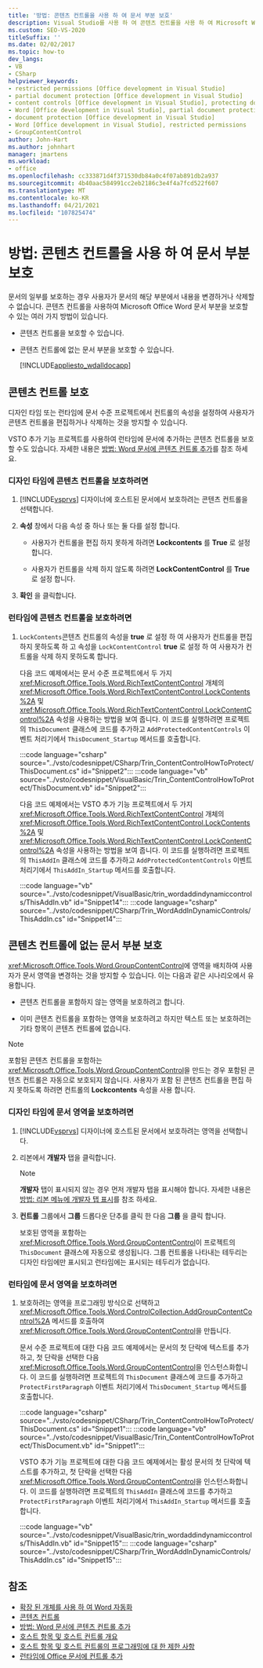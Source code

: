 ```yaml
---
title: '방법: 콘텐츠 컨트롤을 사용 하 여 문서 부분 보호'
description: Visual Studio를 사용 하 여 콘텐츠 컨트롤을 사용 하 여 Microsoft Word 문서의 일부를 보호 하는 방법을 알아봅니다.
ms.custom: SEO-VS-2020
titleSuffix: ''
ms.date: 02/02/2017
ms.topic: how-to
dev_langs:
- VB
- CSharp
helpviewer_keywords:
- restricted permissions [Office development in Visual Studio]
- partial document protection [Office development in Visual Studio]
- content controls [Office development in Visual Studio], protecting documents
- Word [Office development in Visual Studio], partial document protection
- document protection [Office development in Visual Studio]
- Word [Office development in Visual Studio], restricted permissions
- GroupContentControl
author: John-Hart
ms.author: johnhart
manager: jmartens
ms.workload:
- office
ms.openlocfilehash: cc333871d4f371530db84a0c4f07ab891db2a937
ms.sourcegitcommit: 4b40aac584991cc2eb2186c3e4f4a7fcd522f607
ms.translationtype: MT
ms.contentlocale: ko-KR
ms.lasthandoff: 04/21/2021
ms.locfileid: "107825474"
---
```

# <a name="how-to-protect-parts-of-documents-by-using-content-controls"></a>방법: 콘텐츠 컨트롤을 사용 하 여 문서 부분 보호
  문서의 일부를 보호하는 경우 사용자가 문서의 해당 부분에서 내용을 변경하거나 삭제할 수 없습니다. 콘텐츠 컨트롤을 사용하여 Microsoft Office Word 문서 부분을 보호할 수 있는 여러 가지 방법이 있습니다.

- 콘텐츠 컨트롤을 보호할 수 있습니다.

- 콘텐츠 컨트롤에 없는 문서 부분을 보호할 수 있습니다.

  [!INCLUDE[appliesto_wdalldocapp](../vsto/includes/appliesto-wdalldocapp-md.md)]

## <a name="protect-a-content-control"></a><a name="EditDeleteControl"></a> 콘텐츠 컨트롤 보호
 디자인 타임 또는 런타임에 문서 수준 프로젝트에서 컨트롤의 속성을 설정하여 사용자가 콘텐츠 컨트롤을 편집하거나 삭제하는 것을 방지할 수 있습니다.

 VSTO 추가 기능 프로젝트를 사용하여 런타임에 문서에 추가하는 콘텐츠 컨트롤을 보호할 수도 있습니다. 자세한 내용은 [방법: Word 문서에 콘텐츠 컨트롤 추가](../vsto/how-to-add-content-controls-to-word-documents.md)를 참조 하세요.

### <a name="to-protect-a-content-control-at-design-time"></a>디자인 타임에 콘텐츠 컨트롤을 보호하려면

1. [!INCLUDE[vsprvs](../sharepoint/includes/vsprvs-md.md)] 디자이너에 호스트된 문서에서 보호하려는 콘텐츠 컨트롤을 선택합니다.

2. **속성** 창에서 다음 속성 중 하나 또는 둘 다를 설정 합니다.

    - 사용자가 컨트롤을 편집 하지 못하게 하려면 **Lockcontents** 를 **True** 로 설정 합니다.

    - 사용자가 컨트롤을 삭제 하지 않도록 하려면 **LockContentControl** 를 **True** 로 설정 합니다.

3. **확인** 을 클릭합니다.

### <a name="to-protect-a-content-control-at-run-time"></a>런타임에 콘텐츠 컨트롤을 보호하려면

1. `LockContents`콘텐츠 컨트롤의 속성을 **true** 로 설정 하 여 사용자가 컨트롤을 편집 하지 못하도록 하 고 속성을 `LockContentControl` **true** 로 설정 하 여 사용자가 컨트롤을 삭제 하지 못하도록 합니다.

     다음 코드 예제에서는 문서 수준 프로젝트에서 두 가지 <xref:Microsoft.Office.Tools.Word.RichTextContentControl> 개체의 <xref:Microsoft.Office.Tools.Word.RichTextContentControl.LockContents%2A> 및 <xref:Microsoft.Office.Tools.Word.RichTextContentControl.LockContentControl%2A> 속성을 사용하는 방법을 보여 줍니다. 이 코드를 실행하려면 프로젝트의 `ThisDocument` 클래스에 코드를 추가하고 `AddProtectedContentControls` 이벤트 처리기에서 `ThisDocument_Startup` 메서드를 호출합니다.

     :::code language="csharp" source="../vsto/codesnippet/CSharp/Trin_ContentControlHowToProtect/ThisDocument.cs" id="Snippet2":::
     :::code language="vb" source="../vsto/codesnippet/VisualBasic/Trin_ContentControlHowToProtect/ThisDocument.vb" id="Snippet2":::

     다음 코드 예제에서는 VSTO 추가 기능 프로젝트에서 두 가지 <xref:Microsoft.Office.Tools.Word.RichTextContentControl> 개체의 <xref:Microsoft.Office.Tools.Word.RichTextContentControl.LockContents%2A> 및 <xref:Microsoft.Office.Tools.Word.RichTextContentControl.LockContentControl%2A> 속성을 사용하는 방법을 보여 줍니다. 이 코드를 실행하려면 프로젝트의 `ThisAddIn` 클래스에 코드를 추가하고 `AddProtectedContentControls` 이벤트 처리기에서 `ThisAddIn_Startup` 메서드를 호출합니다.

     :::code language="vb" source="../vsto/codesnippet/VisualBasic/trin_wordaddindynamiccontrols/ThisAddIn.vb" id="Snippet14":::
     :::code language="csharp" source="../vsto/codesnippet/CSharp/Trin_WordAddInDynamicControls/ThisAddIn.cs" id="Snippet14":::

## <a name="protect-a-part-of-a-document-that-is-not-in-a-content-control"></a>콘텐츠 컨트롤에 없는 문서 부분 보호
 <xref:Microsoft.Office.Tools.Word.GroupContentControl>에 영역을 배치하여 사용자가 문서 영역을 변경하는 것을 방지할 수 있습니다. 이는 다음과 같은 시나리오에서 유용합니다.

- 콘텐츠 컨트롤을 포함하지 않는 영역을 보호하려고 합니다.

- 이미 콘텐츠 컨트롤을 포함하는 영역을 보호하려고 하지만 텍스트 또는 보호하려는 기타 항목이 콘텐츠 컨트롤에 없습니다.

> [!NOTE]
> 포함된 콘텐츠 컨트롤을 포함하는 <xref:Microsoft.Office.Tools.Word.GroupContentControl>을 만드는 경우 포함된 콘텐츠 컨트롤은 자동으로 보호되지 않습니다. 사용자가 포함 된 콘텐츠 컨트롤을 편집 하지 못하도록 하려면 컨트롤의 **Lockcontents** 속성을 사용 합니다.

### <a name="to-protect-an-area-of-a-document-at-design-time"></a>디자인 타임에 문서 영역을 보호하려면

1. [!INCLUDE[vsprvs](../sharepoint/includes/vsprvs-md.md)] 디자이너에 호스트된 문서에서 보호하려는 영역을 선택합니다.

2. 리본에서 **개발자** 탭을 클릭합니다.

    > [!NOTE]
    > **개발자** 탭이 표시되지 않는 경우 먼저 개발자 탭을 표시해야 합니다. 자세한 내용은 [방법: 리본 메뉴에 개발자 탭 표시](../vsto/how-to-show-the-developer-tab-on-the-ribbon.md)를 참조 하세요.

3. **컨트롤** 그룹에서 **그룹** 드롭다운 단추를 클릭 한 다음 **그룹** 을 클릭 합니다.

     보호된 영역을 포함하는 <xref:Microsoft.Office.Tools.Word.GroupContentControl>이 프로젝트의 `ThisDocument` 클래스에 자동으로 생성됩니다. 그룹 컨트롤을 나타내는 테두리는 디자인 타임에만 표시되고 런타임에는 표시되는 테두리가 없습니다.

### <a name="to-protect-an-area-of-a-document-at-run-time"></a>런타임에 문서 영역을 보호하려면

1. 보호하려는 영역을 프로그래밍 방식으로 선택하고 <xref:Microsoft.Office.Tools.Word.ControlCollection.AddGroupContentControl%2A> 메서드를 호출하여 <xref:Microsoft.Office.Tools.Word.GroupContentControl>을 만듭니다.

     문서 수준 프로젝트에 대한 다음 코드 예제에서는 문서의 첫 단락에 텍스트를 추가하고, 첫 단락을 선택한 다음 <xref:Microsoft.Office.Tools.Word.GroupContentControl>을 인스턴스화합니다. 이 코드를 실행하려면 프로젝트의 `ThisDocument` 클래스에 코드를 추가하고 `ProtectFirstParagraph` 이벤트 처리기에서 `ThisDocument_Startup` 메서드를 호출합니다.

     :::code language="csharp" source="../vsto/codesnippet/CSharp/Trin_ContentControlHowToProtect/ThisDocument.cs" id="Snippet1":::
     :::code language="vb" source="../vsto/codesnippet/VisualBasic/Trin_ContentControlHowToProtect/ThisDocument.vb" id="Snippet1":::

     VSTO 추가 기능 프로젝트에 대한 다음 코드 예제에서는 활성 문서의 첫 단락에 텍스트를 추가하고, 첫 단락을 선택한 다음 <xref:Microsoft.Office.Tools.Word.GroupContentControl>을 인스턴스화합니다. 이 코드를 실행하려면 프로젝트의 `ThisAddIn` 클래스에 코드를 추가하고 `ProtectFirstParagraph` 이벤트 처리기에서 `ThisAddIn_Startup` 메서드를 호출합니다.

     :::code language="vb" source="../vsto/codesnippet/VisualBasic/trin_wordaddindynamiccontrols/ThisAddIn.vb" id="Snippet15":::
     :::code language="csharp" source="../vsto/codesnippet/CSharp/Trin_WordAddInDynamicControls/ThisAddIn.cs" id="Snippet15":::

## <a name="see-also"></a>참조
- [확장 된 개체를 사용 하 여 Word 자동화](../vsto/automating-word-by-using-extended-objects.md)
- [콘텐츠 컨트롤](../vsto/content-controls.md)
- [방법: Word 문서에 콘텐츠 컨트롤 추가](../vsto/how-to-add-content-controls-to-word-documents.md)
- [호스트 항목 및 호스트 컨트롤 개요](../vsto/host-items-and-host-controls-overview.md)
- [호스트 항목 및 호스트 컨트롤의 프로그래밍에 대 한 제한 사항](../vsto/programmatic-limitations-of-host-items-and-host-controls.md)
- [런타임에 Office 문서에 컨트롤 추가](../vsto/adding-controls-to-office-documents-at-run-time.md)
